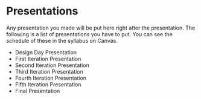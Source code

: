 # Presentations

Any presentation you made will be put here right after the presentation. The following is a list of presentations you have to put. You can see the schedule of these in the syllabus on Canvas.

- Design Day Presentation
- First Iteration Presentation
- Second Iteration Presentation
- Third Iteration Presentation
- Fourth Iteration Presentation
- Fifth Iteration Presentation
- Final Presentation
